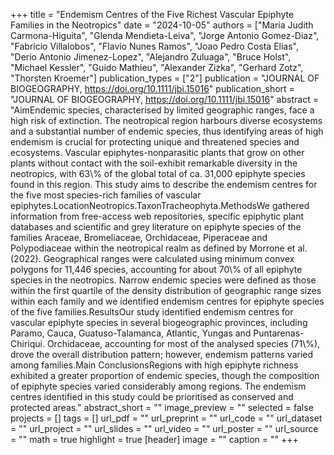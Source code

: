+++
title = "Endemism Centres of the Five Richest Vascular Epiphyte Families in the Neotropics"
date = "2024-10-05"
authors = ["Maria Judith Carmona-Higuita", "Glenda Mendieta-Leiva", "Jorge Antonio Gomez-Diaz", "Fabricio Villalobos", "Flavio Nunes Ramos", "Joao Pedro Costa Elias", "Derio Antonio Jimenez-Lopez", "Alejandro Zuluaga", "Bruce Holst", "Michael Kessler", "Guido Mathieu", "Alexander Zizka", "Gerhard Zotz", "Thorsten Kroemer"]
publication_types = ["2"]
publication = "JOURNAL OF BIOGEOGRAPHY, https://doi.org/10.1111/jbi.15016"
publication_short = "JOURNAL OF BIOGEOGRAPHY, https://doi.org/10.1111/jbi.15016"
abstract = "AimEndemic species, characterised by limited geographic ranges, face a high risk of extinction. The neotropical region harbours diverse ecosystems and a substantial number of endemic species, thus identifying areas of high endemism is crucial for protecting unique and threatened species and ecosystems. Vascular epiphytes-nonparasitic plants that grow on other plants without contact with the soil-exhibit remarkable diversity in the neotropics, with 63\\% of the global total of ca. 31,000 epiphyte species found in this region. This study aims to describe the endemism centres for the five most species-rich families of vascular epiphytes.LocationNeotropics.TaxonTracheophyta.MethodsWe gathered information from free-access web repositories, specific epiphytic plant databases and scientific and grey literature on epiphyte species of the families Araceae, Bromeliaceae, Orchidaceae, Piperaceae and Polypodiaceae within the neotropical realm as defined by Morrone et al. (2022). Geographical ranges were calculated using minimum convex polygons for 11,446 species, accounting for about 70\\% of all epiphyte species in the neotropics. Narrow endemic species were defined as those within the first quartile of the density distribution of geographic range sizes within each family and we identified endemism centres for epiphyte species of the five families.ResultsOur study identified endemism centres for vascular epiphyte species in several biogeographic provinces, including Paramo, Cauca, Guatuso-Talamanca, Atlantic, Yungas and Puntarenas-Chiriqui. Orchidaceae, accounting for most of the analysed species (71\\%), drove the overall distribution pattern; however, endemism patterns varied among families.Main ConclusionsRegions with high epiphyte richness exhibited a greater proportion of endemic species, though the composition of epiphyte species varied considerably among regions. The endemism centres identified in this study could be prioritised as conserved and protected areas."
abstract_short = ""
image_preview = ""
selected = false
projects = []
tags = []
url_pdf = ""
url_preprint = ""
url_code = ""
url_dataset = ""
url_project = ""
url_slides = ""
url_video = ""
url_poster = ""
url_source = ""
math = true
highlight = true
[header]
image = ""
caption = ""
+++
